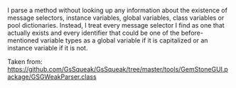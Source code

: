 I parse a method without looking up any information about the existence of message selectors, instance variables, global variables, class variables or pool dictionaries. Instead, I treat every message selector I find as one that actually exists and every identifier that could be one of the before-mentioned variable types as a global variable if it is capitalized or an instance variable if it is not.

Taken from: https://github.com/GsSqueak/GsSqueak/tree/master/tools/GemStoneGUI.package/GSGWeakParser.class